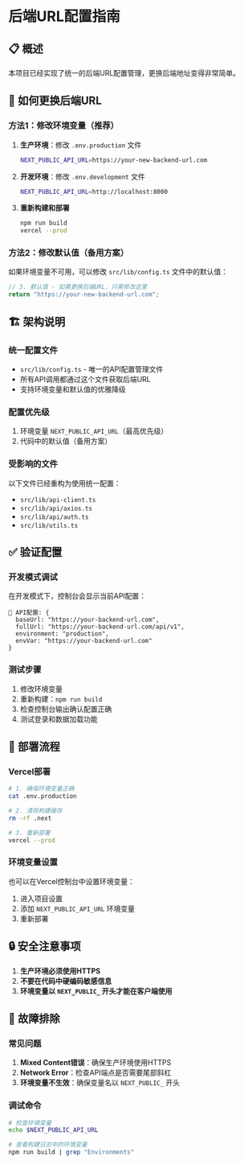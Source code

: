 # 后端URL配置指南

## 📋 概述

本项目已经实现了统一的后端URL配置管理，更换后端地址变得非常简单。

## 🔧 如何更换后端URL

### 方法1：修改环境变量（推荐）

1. **生产环境**：修改 `.env.production` 文件
   ```bash
   NEXT_PUBLIC_API_URL=https://your-new-backend-url.com
   ```

2. **开发环境**：修改 `.env.development` 文件
   ```bash
   NEXT_PUBLIC_API_URL=http://localhost:8000
   ```

3. **重新构建和部署**
   ```bash
   npm run build
   vercel --prod
   ```

### 方法2：修改默认值（备用方案）

如果环境变量不可用，可以修改 `src/lib/config.ts` 文件中的默认值：

```typescript
// 3. 默认值 - 如需更换后端URL，只需修改这里
return "https://your-new-backend-url.com";
```

## 🏗️ 架构说明

### 统一配置文件
- `src/lib/config.ts` - 唯一的API配置管理文件
- 所有API调用都通过这个文件获取后端URL
- 支持环境变量和默认值的优雅降级

### 配置优先级
1. 环境变量 `NEXT_PUBLIC_API_URL`（最高优先级）
2. 代码中的默认值（备用方案）

### 受影响的文件
以下文件已经重构为使用统一配置：
- `src/lib/api-client.ts`
- `src/lib/api/axios.ts`
- `src/lib/api/auth.ts`
- `src/lib/utils.ts`

## ✅ 验证配置

### 开发模式调试
在开发模式下，控制台会显示当前API配置：
```
🔧 API配置: {
  baseUrl: "https://your-backend-url.com",
  fullUrl: "https://your-backend-url.com/api/v1",
  environment: "production",
  envVar: "https://your-backend-url.com"
}
```

### 测试步骤
1. 修改环境变量
2. 重新构建：`npm run build`
3. 检查控制台输出确认配置正确
4. 测试登录和数据加载功能

## 🚀 部署流程

### Vercel部署
```bash
# 1. 确保环境变量正确
cat .env.production

# 2. 清除构建缓存
rm -rf .next

# 3. 重新部署
vercel --prod
```

### 环境变量设置
也可以在Vercel控制台中设置环境变量：
1. 进入项目设置
2. 添加 `NEXT_PUBLIC_API_URL` 环境变量
3. 重新部署

## 🔒 安全注意事项

1. **生产环境必须使用HTTPS**
2. **不要在代码中硬编码敏感信息**
3. **环境变量以 `NEXT_PUBLIC_` 开头才能在客户端使用**

## 🐛 故障排除

### 常见问题
1. **Mixed Content错误**：确保生产环境使用HTTPS
2. **Network Error**：检查API端点是否需要尾部斜杠
3. **环境变量不生效**：确保变量名以 `NEXT_PUBLIC_` 开头

### 调试命令
```bash
# 检查环境变量
echo $NEXT_PUBLIC_API_URL

# 查看构建日志中的环境变量
npm run build | grep "Environments"
```
